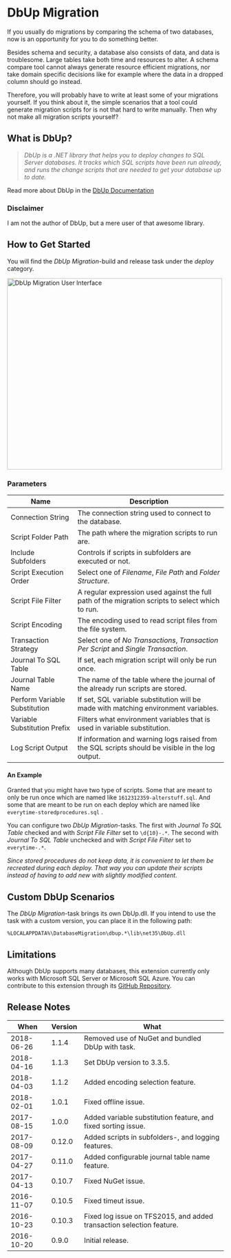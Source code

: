 # DbUp Migration

If you usually do migrations by comparing the schema of two databases, now is an opportunity for you to do something better.

Besides schema and security, a database also consists of data, and data is troublesome. Large tables take both time and resources to alter. A schema compare tool cannot always generate resource efficient migrations, nor take domain specific decisions like for example where the data in a dropped column should go instead.

Therefore, you will probably have to write at least some of your migrations yourself. If you think about it, the simple scenarios that a tool could generate migration scripts for is not that hard to write manually. Then why not make all migration scripts yourself?

## What is DbUp?

> *DbUp is a .NET library that helps you to deploy changes to SQL Server databases. It tracks which SQL scripts have been run already, and runs the change scripts that are needed to get your database up to date.*

Read more about DbUp in the [DbUp Documentation](http://dbup.readthedocs.io)

### Disclaimer

I am not the author of DbUp, but a mere user of that awesome library.

## How to Get Started

You will find the *DbUp Migration*-build and release task under the *deploy* category.

<img src="https://github.com/johanclasson/vso-agent-tasks/raw/master/DbUpMigration/example.png" alt="DbUp Migration User Interface" width="500" height="445">

### Parameters

| Name | Description |
|------|-------------|
| Connection String | The connection string used to connect to the database. |
| Script Folder Path | The path where the migration scripts to run are. |
| Include Subfolders | Controls if scripts in subfolders are executed or not. |
| Script Execution Order | Select one of *Filename*, *File Path* and *Folder Structure*. |
| Script File Filter | A regular expression used against the full path of the migration scripts to select which to run. |
| Script Encoding | The encoding used to read script files from the file system. |
| Transaction Strategy | Select one of *No Transactions*, *Transaction Per Script* and *Single Transaction*. |
| Journal To SQL Table | If set, each migration script will only be run once. |
| Journal Table Name | The name of the table where the journal of the already run scripts are stored. |
| Perform Variable Substitution | If set, SQL variable substitution will be made with matching environment variables. |
| Variable Substitution Prefix | Filters what environment variables that is used in variable substitution. |
| Log Script Output | If information and warning logs raised from the SQL scripts should be visible in the log output. |

#### An Example

Granted that you might have two type of scripts. Some that are meant to only be run once which are named like `1612312359-alterstuff.sql`. And some that are meant to be run on each deploy which are named like `everytime-storedprocedures.sql` .

You can configure two *DbUp Migration*-tasks. The first with *Journal To SQL Table* checked and with *Script File Filter* set to `\d{10}-.*`. The second with *Journal To SQL Table* unchecked and with *Script File Filter* set to `everytime-.*`.

*Since stored procedures do not keep data, it is convenient to let them be recreated during each deploy. That way you can update their scripts instead of having to add new with slightly modified content.* 

## Custom DbUp Scenarios

The *DbUp Migration*-task brings its own DbUp.dll. If you intend to use the task with a custom version, you can place it in the following path:

`%LOCALAPPDATA%\DatabaseMigration\dbup.*\lib\net35\DbUp.dll`

## Limitations

Although DbUp supports many databases, this extension currently only works with Microsoft SQL Server or Microsoft SQL Azure. You can contribute to this extension through its [GitHub Repository](https://github.com/johanclasson/vso-agent-tasks/tree/master/DbUpMigration).

## Release Notes

| When | Version | What |
|------|---------|------|
| 2018-06-26 | 1.1.4 | Removed use of NuGet and bundled DbUp with task. |
| 2018-04-16 | 1.1.3 | Set DbUp version to 3.3.5. |
| 2018-04-03 | 1.1.2 | Added encoding selection feature. |
| 2018-02-01 | 1.0.1 | Fixed offline issue. |
| 2017-08-15 | 1.0.0 | Added variable substitution feature, and fixed sorting issue. |
| 2017-08-09 | 0.12.0 | Added scripts in subfolders-, and logging features. |
| 2017-04-27 | 0.11.0 | Added configurable journal table name feature. |
| 2017-04-13 | 0.10.7 | Fixed NuGet issue. |
| 2016-11-07 | 0.10.5 | Fixed timeut issue. |
| 2016-10-23 | 0.10.3 | Fixed log issue on TFS2015, and added transaction selection feature. |
| 2016-10-20 | 0.9.0 | Initial release. |
